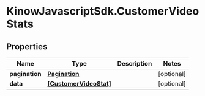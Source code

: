 # KinowJavascriptSdk.CustomerVideoStats

## Properties
Name | Type | Description | Notes
------------ | ------------- | ------------- | -------------
**pagination** | [**Pagination**](Pagination.md) |  | [optional] 
**data** | [**[CustomerVideoStat]**](CustomerVideoStat.md) |  | [optional] 


